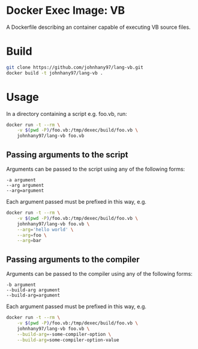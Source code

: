 # Docker Exec Image: VB

A Dockerfile describing an container capable of executing VB source files.

# Build

```sh
git clone https://github.com/johnhany97/lang-vb.git
docker build -t johnhany97/lang-vb .
```

# Usage

In a directory containing a script e.g. foo.vb, run:

```sh
docker run -t --rm \
    -v $(pwd -P)/foo.vb:/tmp/dexec/build/foo.vb \
    johnhany97/lang-vb foo.vb
```

## Passing arguments to the script

Arguments can be passed to the script using any of the following forms:

```
-a argument
--arg argument
--arg=argument
```

Each argument passed must be prefixed in this way, e.g.

```sh
docker run -t --rm \
    -v $(pwd -P)/foo.vb:/tmp/dexec/build/foo.vb \
    johnhany97/lang-vb foo.vb \
    --arg='hello world' \
    --arg=foo \
    --arg=bar
```

## Passing arguments to the compiler

Arguments can be passed to the compiler using any of the following forms:

```
-b argument
--build-arg argument
--build-arg=argument
```

Each argument passed must be prefixed in this way, e.g.

```sh
docker run -t --rm \
    -v $(pwd -P)/foo.vb:/tmp/dexec/build/foo.vb \
    johnhany97/lang-vb foo.vb \
    --build-arg=-some-compiler-option \
    --build-arg=some-compiler-option-value
```
